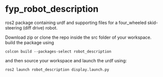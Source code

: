 # fyp_robot_description
ros2 package containing urdf and supporting files for a four_wheeled skid-steering (diff drive) robot.  

Download zip or clone the repo inside the src folder of your workspace.  
build the package using  

`colcon build --packages-select robot_description`  

and then source your workspace and launch the urdf using:  

`ros2 launch robot_description display.launch.py`
